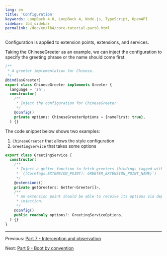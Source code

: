 ```yaml
---
lang: en
title: 'Configuration'
keywords: LoopBack 4.0, LoopBack 4, Node.js, TypeScript, OpenAPI
sidebar: lb4_sidebar
permalink: /doc/en/lb4/core-tutorial-part8.html
---
```


Configuration is applied to extension points, extensions, and services.

Taking the ChineseGreeter as an example, we can inject the configuration to
specify the greeting phrase or the name should come first.

```ts
/**
 * A greeter implementation for Chinese.
 */
@bind(asGreeter)
export class ChineseGreeter implements Greeter {
  language = 'zh';
  constructor(
    /**
     * Inject the configuration for ChineseGreeter
     */
    @config()
    private options: ChineseGreeterOptions = {nameFirst: true},
  ) {}
```

The code snippet below shows two examples:

1. `ChineseGreeter` that allows the style configuration
2. `GreetingService` that takes some options

```ts
export class GreetingService {
  constructor(
    /**
     * Inject a getter function to fetch greeters (bindings tagged with
     * `{[CoreTags.EXTENSION_POINT]: GREETER_EXTENSION_POINT_NAME}`)
     */
    @extensions()
    private getGreeters: Getter<Greeter[]>,
    /**
     * An extension point should be able to receive its options via dependency
     * injection.
     */
    @config()
    public readonly options?: GreetingServiceOptions,
  ) {}
}
```

---

Previous: [Part 7 - Interception and observation](./7-observation.md)

Next: [Part 9 - Boot by convention](./9-boot-by-convention.md)
